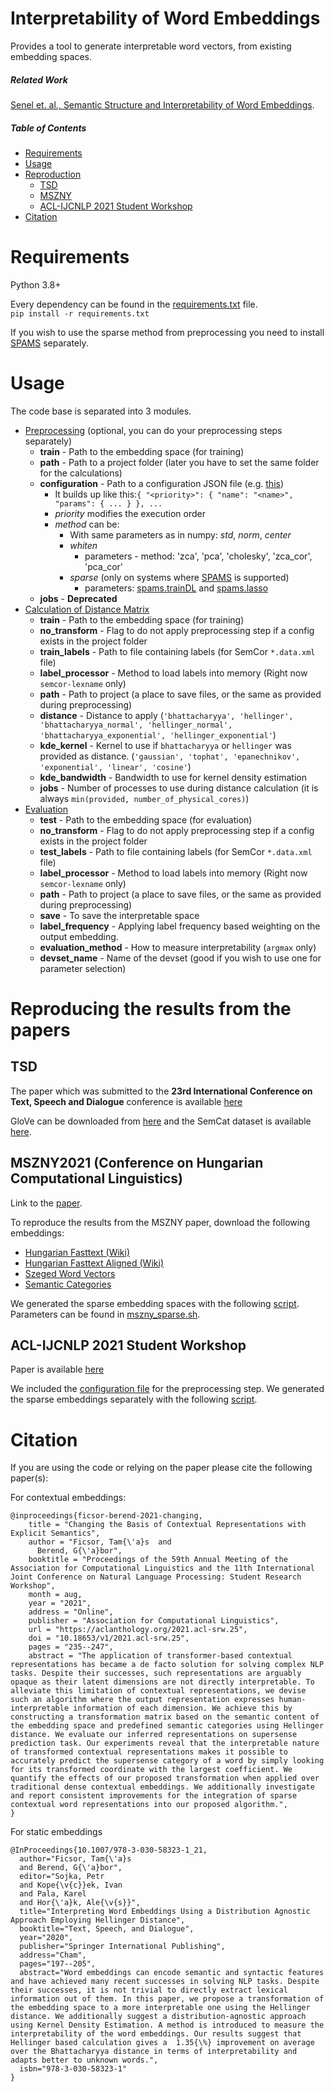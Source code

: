 # Interpretability of Word Embeddings

Provides a tool to generate interpretable word vectors, from existing embedding spaces.

##### Related Work

[Senel et. al., Semantic Structure and Interpretability of Word Embeddings](https://arxiv.org/abs/1711.00331).

##### Table of Contents
- [Requirements](#requirements)
- [Usage](#usage)
- [Reproduction](#reproducing-the-results-from-the-papers)
  - [TSD](#tsd)
  - [MSZNY](#mszny2021-conference-on-hungarian-computational-linguistics)
  - [ACL-IJCNLP 2021 Student Workshop](#acl-ijcnlp-2021-student-workshop)
- [Citation](#citation)


# Requirements

Python 3.8+

Every dependency can be found in the [requirements.txt](requirements.txt) file.<br>
`pip install -r requirements.txt`

If you wish to use the sparse method from preprocessing you need to install [SPAMS](http://spams-devel.gforge.inria.fr) 
separately.

# Usage

The code base is separated into 3 modules.
- [Preprocessing](src/preprocessing-cli.py) (optional, you can do your preprocessing steps separately)
  - **train** - Path to the embedding space (for training)
  - **path** - Path to a project folder (later you have to set the same folder for the calculations)
  - **configuration** - Path to a configuration JSON file (e.g. [this](config/example.json))
    - It builds up like this:```{
  "<priority>": {
    "name": "<name>",
    "params": {
      ...
    }
}, ...```
    - _priority_ modifies the execution order
    - _method_ can be:
      - With same parameters as in numpy: _std_, _norm_, _center_
      - _whiten_
        - parameters - method: 'zca', 'pca', 'cholesky', 'zca_cor', 'pca_cor'
      - _sparse_ (only on systems where [SPAMS](http://spams-devel.gforge.inria.fr) is supported)
        - parameters: [spams.trainDL](http://spams-devel.gforge.inria.fr/doc-python/html/doc_spams004.html#sec5) and [spams.lasso](http://spams-devel.gforge.inria.fr/doc-python/html/doc_spams005.html#sec15)
  - **jobs** - **Deprecated**
- [Calculation of Distance Matrix](src/distance-cli.py)
  - **train** - Path to the embedding space (for training)
  - **no_transform** - Flag to do not apply preprocessing step if a config exists in the project folder
  - **train_labels** - Path to file containing labels (for SemCor `*.data.xml` file)
  - **label_processor** - Method to load labels into memory (Right now `semcor-lexname` only)
  - **path** - Path to project (a place to save files, or the same as provided during preprocessing)
  - **distance** - Distance to apply (`'bhattacharyya', 'hellinger', 'bhattacharyya_normal', 'hellinger_normal',
                                 'bhattacharyya_exponential', 'hellinger_exponential'`)
  - **kde_kernel** - Kernel to use if `bhattacharyya` or `hellinger` was provided as distance. (`'gaussian', 'tophat', 'epanechnikov', 'exponential', 'linear', 'cosine'`)
  - **kde_bandwidth** - Bandwidth to use for kernel density estimation 
  - **jobs** - Number of processes to use during distance calculation (it is always `min(provided, number_of_physical_cores)`)
- [Evaluation](src/distance-cli.py)
  - **test** - Path to the embedding space (for evaluation)
  - **no_transform** - Flag to do not apply preprocessing step if a config exists in the project folder
  - **test_labels** - Path to file containing labels (for SemCor `*.data.xml` file)
  - **label_processor** - Method to load labels into memory (Right now `semcor-lexname` only)
  - **path** - Path to project (a place to save files, or the same as provided during preprocessing)
  - **save** - To save the interpretable space
  - **label_frequency** - Applying label frequency based weighting on the output embedding.
  - **evaluation_method** - How to measure interpretability (`argmax` only)
  - **devset_name** - Name of the devset (good if you wish to use one for parameter selection)


# Reproducing the results from the papers

## TSD
The paper which was submitted to the **23rd International Conference on Text, Speech and Dialogue** conference is available [here](docs/tsd_paper.pdf)

GloVe can be downloaded from [here](http://nlp.stanford.edu/data/glove.6B.zip) and the SemCat dataset is available [here](https://github.com/avaapm/SEMCATdataset2018).

## MSZNY2021 (Conference on Hungarian Computational Linguistics)
Link to the [paper](http://publicatio.bibl.u-szeged.hu/20761/).

To reproduce the results from the MSZNY paper, download the following embeddings:

- [Hungarian Fasttext (Wiki)](https://dl.fbaipublicfiles.com/fasttext/vectors-wiki/wiki.hu.vec)
- [Hungarian Fasttext Aligned (Wiki)](https://dl.fbaipublicfiles.com/fasttext/vectors-aligned/wiki.hu.align.vec)
- [Szeged Word Vectors](http://www.inf.u-szeged.hu/~szantozs/fasttext/)
- [Semantic Categories](https://github.com/ficstamas/multilingual_semantic_categories/blob/master/categories/semcat_en-de-hu.json)

We generated the sparse embedding spaces with the following [script](https://github.com/begab/interpretability_aaai2020/blob/master/src/sparse_coding/sparse_coding.py). Parameters can be found in [mszny_sparse.sh](experiments/mszny_sparse.sh).


## ACL-IJCNLP 2021 Student Workshop

Paper is available [here](https://aclanthology.org/2021.acl-srw.25/)

We included the [configuration file](config/aclsw.json) for the preprocessing step. 
We generated the sparse embeddings separately with the following [script](https://github.com/begab/interpretability_aaai2020/blob/master/src/sparse_coding/sparse_coding.py).

# Citation 

If you are using the code or relying on the paper please cite the following paper(s):

For contextual embeddings:
```
@inproceedings{ficsor-berend-2021-changing,
    title = "Changing the Basis of Contextual Representations with Explicit Semantics",
    author = "Ficsor, Tam{\'a}s  and
      Berend, G{\'a}bor",
    booktitle = "Proceedings of the 59th Annual Meeting of the Association for Computational Linguistics and the 11th International Joint Conference on Natural Language Processing: Student Research Workshop",
    month = aug,
    year = "2021",
    address = "Online",
    publisher = "Association for Computational Linguistics",
    url = "https://aclanthology.org/2021.acl-srw.25",
    doi = "10.18653/v1/2021.acl-srw.25",
    pages = "235--247",
    abstract = "The application of transformer-based contextual representations has became a de facto solution for solving complex NLP tasks. Despite their successes, such representations are arguably opaque as their latent dimensions are not directly interpretable. To alleviate this limitation of contextual representations, we devise such an algorithm where the output representation expresses human-interpretable information of each dimension. We achieve this by constructing a transformation matrix based on the semantic content of the embedding space and predefined semantic categories using Hellinger distance. We evaluate our inferred representations on supersense prediction task. Our experiments reveal that the interpretable nature of transformed contextual representations makes it possible to accurately predict the supersense category of a word by simply looking for its transformed coordinate with the largest coefficient. We quantify the effects of our proposed transformation when applied over traditional dense contextual embeddings. We additionally investigate and report consistent improvements for the integration of sparse contextual word representations into our proposed algorithm.",
}

```

For static embeddings

```
@InProceedings{10.1007/978-3-030-58323-1_21,
  author="Ficsor, Tam{\'a}s
  and Berend, G{\'a}bor",
  editor="Sojka, Petr
  and Kope{\v{c}}ek, Ivan
  and Pala, Karel
  and Hor{\'a}k, Ale{\v{s}}",
  title="Interpreting Word Embeddings Using a Distribution Agnostic Approach Employing Hellinger Distance",
  booktitle="Text, Speech, and Dialogue",
  year="2020",
  publisher="Springer International Publishing",
  address="Cham",
  pages="197--205",
  abstract="Word embeddings can encode semantic and syntactic features and have achieved many recent successes in solving NLP tasks. Despite their successes, it is not trivial to directly extract lexical information out of them. In this paper, we propose a transformation of the embedding space to a more interpretable one using the Hellinger distance. We additionally suggest a distribution-agnostic approach using Kernel Density Estimation. A method is introduced to measure the interpretability of the word embeddings. Our results suggest that Hellinger based calculation gives a  1.35{\%} improvement on average over the Bhattacharyya distance in terms of interpretability and adapts better to unknown words.",
  isbn="978-3-030-58323-1"
}
```
